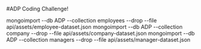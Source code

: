 #ADP Coding Challenge!


mongoimport --db ADP --collection employees --drop --file api/assets/employee-dataset.json
mongoimport --db ADP --collection company --drop --file api/assets/company-dataset.json
mongoimport --db ADP --collection managers --drop --file api/assets/manager-dataset.json
